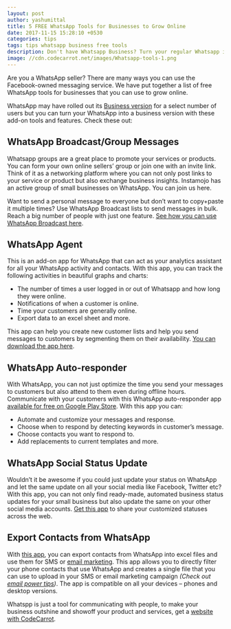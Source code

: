 ```yaml
---
layout: post
author: yashumittal
title: 5 FREE WhatsApp Tools for Businesses to Grow Online
date: 2017-11-15 15:28:10 +0530
categories: tips
tags: tips whatsapp business free tools
description: Don't have Whatsapp Business? Turn your regular Whatsapp into a business hub with these free Whatsapp tools for businesses to grow online.
image: //cdn.codecarrot.net/images/Whatsapp-tools-1.png
---
```


Are you a WhatsApp seller? There are many ways you can use the Facebook-owned messaging service. We have put together a list of free WhatsApp tools for businesses that you can use to grow online.

WhatsApp may have rolled out its [Business version](//faq.whatsapp.com/general/26000052) for a select number of users but you can turn your WhatsApp into a business version with these add-on tools and features. Check these out:

## WhatsApp Broadcast/Group Messages

Whatsapp groups are a great place to promote your services or products. You can form your own online sellers’ group or join one with an invite link. Think of it as a networking platform where you can not only post links to your service or product but also exchange business insights. Instamojo has an active group of small businesses on WhatsApp. You can join us here.

Want to send a personal message to everyone but don’t want to copy+paste it multiple times? Use WhatsApp Broadcast lists to send messages in bulk. Reach a big number of people with just one feature. [See how you can use WhatsApp Broadcast here](//faq.whatsapp.com/en/bb/20996916).

## WhatsApp Agent

This is an add-on app for WhatsApp that can act as your analytics assistant for all your WhatsApp activity and contacts. With this app, you can track the following activities in beautiful graphs and charts:

* The number of times a user logged in or out of Whatsapp and how long they were online.
* Notifications of when a customer is online.
* Time your customers are generally online.
* Export data to an excel sheet and more.

This app can help you create new customer lists and help you send messages to customers by segmenting them on their availability. [You can download the app here](//play.google.com/store/apps/details?id=com.wa.whatsagent).

## WhatsApp Auto-responder

With WhatsApp, you can not just optimize the time you send your messages to customers but also attend to them even during offline hours. Communicate with your customers with this WhatsApp auto-responder app [available for free on Google Play Store](//play.google.com/store/apps/details?id=tkstudio.wachatbotlite&hl=en). With this app you can:

* Automate and customize your messages and response.
* Choose when to respond by detecting keywords in customer’s message.
* Choose contacts you want to respond to.
* Add replacements to current templates and more.

## WhatsApp Social Status Update

Wouldn’t it be awesome if you could just update your status on WhatsApp and let the same update on all your social media like Facebook, Twitter etc? With this app, you can not only find ready-made, automated business status updates for your small business but also update the same on your other social media accounts. [Get this app](//play.google.com/store/apps/details?id=com.nxccontrol.whatsapp) to share your customized statuses across the web.

## Export Contacts from WhatsApp

With [this app](//play.google.com/store/apps/details?id=com.ebizzinfotech.whatsappCE), you can export contacts from WhatsApp into excel files and use them for SMS or [email marketing](/beginners-guide-to-starting-an-email-list). This app allows you to directly filter your phone contacts that use WhatsApp and creates a single file that you can use to upload in your SMS or email marketing campaign *(Check out [email power tips](/email-power-tips))*. The app is compatible on all your devices – phones and desktop versions.

Whatspp is just a tool for communicating with people, to make your business outshine and showoff your product and services, get a [website with CodeCarrot](//www.codecarrot.net).
